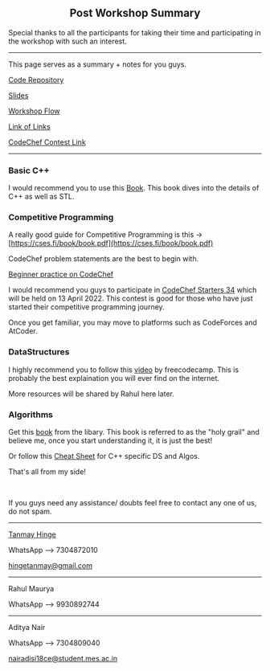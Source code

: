 <center>
<h2>Post Workshop Summary</h2>
</center>

Special thanks to all the participants for taking their time and participating in the workshop with such an interest.

---

This page serves as a summary + notes for you guys.

[Code Repository](https://github.com/tanmayhinge/competitive-programming-workshop)

[Slides](https://docs.google.com/presentation/d/1NcBuB7fEFTwg6SCEGXQfnoBY-fy_hyeuommkpOJverE/edit?usp=sharing)

[Workshop Flow](https://tanmayhinge.github.io/competitive-programming-workshop/)

[Link of Links](https://tanmayhinge.github.io/competitive-programming-workshop/links)

[CodeChef Contest Link](https://www.codechef.com/CPWA2022)

---

### Basic C++

I would recommend you to use this [Book](Primer.pdf). This book dives into the details of C++ as well as STL. 

### Competitive Programming

A really good guide for Competitive Programming is this -> [https://cses.fi/book/book.pdf](https://cses.fi/book/book.pdf)

CodeChef problem statements are the best to begin with. 

[Beginner practice on CodeChef](https://www.codechef.com/practice?page=0&limit=20&sort_by=difficulty_rating&sort_order=asc&search=&start_rating=0&end_rating=999&topic=Basic+Programming&tags=)

I would recommend you guys to participate in [CodeChef Starters 34](https://www.codechef.com/START34?itm_medium=hpbanner_2&itm_campaign=START34) which will be held on 13 April 2022. This contest is good for those who have just started their competitive programming journey.

Once you get familiar, you may move to platforms such as CodeForces and AtCoder.

### DataStructures

I highly recommend you to follow this [video](https://www.youtube.com/watch?v=B31LgI4Y4DQ) by freecodecamp. This is probably the best explaination you will ever find on the internet.

More resources will be shared by Rahul here later.

### Algorithms

Get this [book](https://www.amazon.com/Introduction-Algorithms-3rd-MIT-Press/dp/0262033844) from the libary. This book is referred to as the "holy grail" and believe me, once you start understanding it, it is just the best!

Or follow this [Cheat Sheet](https://hackingcpp.com/cpp/cheat_sheets.html) for C++ specific DS and Algos.

That's all from my side!

<br>

If you guys need any assistance/ doubts feel free to contact any one of us, do not spam.

---

[Tanmay Hinge](https://www.linkedin.com/in/tanmayhinge/)

WhatsApp --> 7304872010

hingetanmay@gmail.com

---

Rahul Maurya

WhatsApp --> 9930892744

---

Aditya Nair

WhatsApp --> 7304809040

nairadisi18ce@student.mes.ac.in
